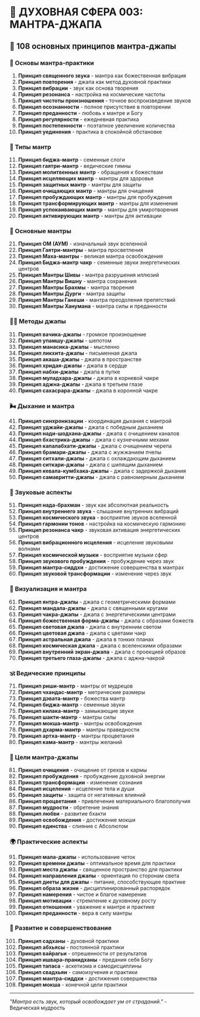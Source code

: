 # 🌟 ДУХОВНАЯ СФЕРА 003: МАНТРА-ДЖАПА

## 🎵 108 основных принципов мантра-джапы

### 🌌 Основы мантра-практики

1. **Принцип священного звука** - мантра как божественная вибрация
2. **Принцип повторения** - джапа как метод духовной практики
3. **Принцип вибрации** - звук как основа творения
4. **Принцип резонанса** - настройка на космические частоты
5. **Принцип чистоты произношения** - точное воспроизведение звуков
6. **Принцип осознанности** - полное присутствие в повторении
7. **Принцип преданности** - любовь к мантре и Богу
8. **Принцип регулярности** - ежедневная практика
9. **Принцип постепенности** - поэтапное увеличение количества
10. **Принцип уединения** - практика в спокойной обстановке

### 🎯 Типы мантр

11. **Принцип биджа-мантр** - семенные слоги
12. **Принцип гаятри-мантр** - ведические гимны
13. **Принцип молитвенных мантр** - обращения к божествам
14. **Принцип исцеляющих мантр** - мантры для здоровья
15. **Принцип защитных мантр** - мантры для защиты
16. **Принцип очищающих мантр** - мантры для очищения
17. **Принцип пробуждающих мантр** - мантры для пробуждения
18. **Принцип трансформирующих мантр** - мантры для изменения
19. **Принцип успокаивающих мантр** - мантры для умиротворения
20. **Принцип активирующих мантр** - мантры для активации

### 🌟 Основные мантры

21. **Принцип ОМ (АУМ)** - изначальный звук вселенной
22. **Принцип Гаятри-мантры** - мантра просветления
23. **Принцип Маха-мантры** - великая мантра освобождения
24. **Принцип Биджа-мантр чакр** - семенные звуки энергетических центров
25. **Принцип Мантры Шивы** - мантра разрушения иллюзий
26. **Принцип Мантры Вишну** - мантра сохранения
27. **Принцип Мантры Брахмы** - мантра творения
28. **Принцип Мантры Дурги** - мантра защиты
29. **Принцип Мантры Ганеши** - мантра преодоления препятствий
30. **Принцип Мантры Ханумана** - мантра силы и преданности

### 🧘‍♀️ Методы джапы

31. **Принцип вачика-джапы** - громкое произношение
32. **Принцип упамшу-джапы** - шепотом
33. **Принцип манасика-джапы** - мысленно
34. **Принцип ликхита-джапы** - письменная джапа
35. **Принцип акаша-джапы** - джапа в пространстве
36. **Принцип хридая-джапы** - джапа в сердце
37. **Принцип набхи-джапы** - джапа в пупке
38. **Принцип муладхара-джапы** - джапа в корневой чакре
39. **Принцип аджна-джапы** - джапа в третьем глазе
40. **Принцип сахасрара-джапы** - джапа в коронной чакре

### 🌬️ Дыхание и мантра

41. **Принцип синхронизации** - координация дыхания с мантрой
42. **Принцип уджайи-джапы** - джапа с победным дыханием
43. **Принцип нади-шодхана-джапы** - джапа с очищением каналов
44. **Принцип бхастрика-джапы** - джапа с кузнечными мехами
45. **Принцип капалабхати-джапы** - джапа с очищением черепа
46. **Принцип брамари-джапы** - джапа с жужжанием пчелы
47. **Принцип ситхали-джапы** - джапа с охлаждающим дыханием
48. **Принцип ситкари-джапы** - джапа с шипящим дыханием
49. **Принцип кевала-кумбхака-джапы** - джапа с задержкой дыхания
50. **Принцип самавритти-джапы** - джапа с равномерным дыханием

### 🎵 Звуковые аспекты

51. **Принцип нада-брахман** - звук как абсолютная реальность
52. **Принцип внутреннего звука** - слышание внутренних вибраций
53. **Принцип космического звука** - восприятие звуков вселенной
54. **Принцип гармонии тонов** - настройка на космическую гармонию
55. **Принцип резонанса чакр** - звуковая активация энергетических центров
56. **Принцип вибрационного исцеления** - исцеление звуковыми волнами
57. **Принцип космической музыки** - восприятие музыки сфер
58. **Принцип звукового пробуждения** - пробуждение через звук
59. **Принцип мантра-сиддхи** - достижение совершенства в мантрах
60. **Принцип звуковой трансформации** - изменение через звук

### 🌈 Визуализация и мантра

61. **Принцип янтра-джапы** - джапа с геометрическими формами
62. **Принцип мандала-джапы** - джапа с священными кругами
63. **Принцип чакра-джапы** - джапа с энергетическими центрами
64. **Принцип божественная форма-джапы** - джапа с образами божеств
65. **Принцип световая джапа** - джапа с внутренним светом
66. **Принцип цветовая джапа** - джапа с цветами чакр
67. **Принцип астральная джапа** - джапа в тонких планах
68. **Принцип космическая джапа** - джапа с вселенскими образами
69. **Принцип внутренний экран-джапа** - джапа с проекцией образов
70. **Принцип третьего глаза-джапы** - джапа с аджна-чакрой

### 🕉️ Ведические принципы

71. **Принцип риши-мантр** - мантры от мудрецов
72. **Принцип чхандас-мантр** - метрические размеры
73. **Принцип дэвата-мантр** - божества мантр
74. **Принцип биджа-мантр** - семенные звуки
75. **Принцип килака-мантр** - замыкающие звуки
76. **Принцип шакти-мантр** - мантры силы
77. **Принцип мокша-мантр** - мантры освобождения
78. **Принцип дхарма-мантр** - мантры праведности
79. **Принцип артха-мантр** - мантры процветания
80. **Принцип кама-мантр** - мантры желаний

### 🎯 Цели мантра-джапы

81. **Принцип очищения** - очищение от грехов и кармы
82. **Принцип пробуждения** - пробуждение духовной энергии
83. **Принцип трансформации** - изменение сознания
84. **Принцип исцеления** - исцеление тела и души
85. **Принцип защиты** - защита от негативных влияний
86. **Принцип процветания** - привлечение материального благополучия
87. **Принцип мудрости** - обретение знания
88. **Принцип любви** - развитие бхакти
89. **Принцип освобождения** - достижение мокши
90. **Принцип единства** - слияние с Абсолютом

### 🌍 Практические аспекты

91. **Принцип мала-джапы** - использование четок
92. **Принцип времени джапы** - оптимальное время для практики
93. **Принцип места джапы** - священное пространство для практики
94. **Принцип направления джапы** - ориентация по сторонам света
95. **Принцип диеты для джапы** - питание, способствующее практике
96. **Принцип образа жизни** - дисциплинированный распорядок
97. **Принцип намерения** - чистое и благое намерение
98. **Принцип мотивации** - стремление к духовному росту
99. **Принцип отношения** - уважение к мантре и практике
100. **Принцип преданности** - вера в силу мантры

### 🚀 Развитие и совершенствование

101. **Принцип садханы** - духовной практики
102. **Принцип абхьясы** - постоянной практики
103. **Принцип вайрагьи** - отрешенности от результатов
104. **Принцип ишвара-пранидханы** - предания себя Богу
105. **Принцип тапаса** - аскетизма и самодисциплины
106. **Принцип свадхьяи** - самоизучения и практики
107. **Принцип мантра-сиддхи** - достижения совершенства
108. **Принцип мокша** - конечной цели практики

---

*"Мантра есть звук, который освобождает ум от страданий."* - Ведическая мудрость
